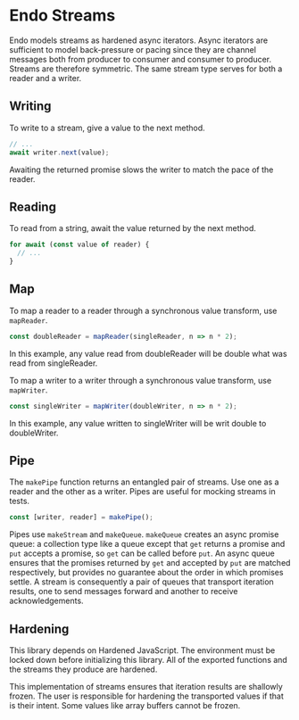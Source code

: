 # Endo Streams

Endo models streams as hardened async iterators.
Async iterators are sufficient to model back-pressure or pacing
since they are channel messages both from producer to consumer
and consumer to producer.
Streams are therefore symmetric.
The same stream type serves for both a reader and a writer.

## Writing

To write to a stream, give a value to the next method.

```js
// ...
await writer.next(value);
```

Awaiting the returned promise slows the writer to match the pace of the reader.

## Reading

To read from a string, await the value returned by the next method.

```js
for await (const value of reader) {
  // ...
}
```

## Map

To map a reader to a reader through a synchronous value transform, use `mapReader`.

```js
const doubleReader = mapReader(singleReader, n => n * 2);
```

In this example, any value read from doubleReader will be double what was read
from singleReader.

To map a writer to a writer through a synchronous value transform, use
`mapWriter`.

```js
const singleWriter = mapWriter(doubleWriter, n => n * 2);
```

In this example, any value written to singleWriter will be writ double to
doubleWriter.

## Pipe

The `makePipe` function returns an entangled pair of streams.
Use one as a reader and the other as a writer.
Pipes are useful for mocking streams in tests.

```js
const [writer, reader] = makePipe();
```

Pipes use `makeStream` and `makeQueue`.
`makeQueue` creates an async promise queue: a collection type like a queue
except that `get` returns a promise and `put` accepts a promise, so `get` can
be called before `put`.
An async queue ensures that the promises returned by `get` and accepted by
`put` are matched respectively, but provides no guarantee about the order in
which promises settle.
A stream is consequently a pair of queues that transport iteration results,
one to send messages forward and another to receive acknowledgements.

## Hardening

This library depends on Hardened JavaScript.
The environment must be locked down before initializing this library.
All of the exported functions and the streams they produce are hardened.

This implementation of streams ensures that iteration results are shallowly
frozen.
The user is responsible for hardening the transported values if that is their
intent.
Some values like array buffers cannot be frozen.
